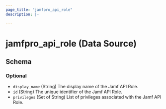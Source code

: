 ```yaml
---
page_title: "jamfpro_api_role"
description: |-
  
---
```


# jamfpro_api_role (Data Source)


<!-- schema generated by tfplugindocs -->
## Schema

### Optional

- `display_name` (String) The display name of the Jamf API Role.
- `id` (String) The unique identifier of the Jamf API Role.
- `privileges` (Set of String) List of privileges associated with the Jamf API Role.